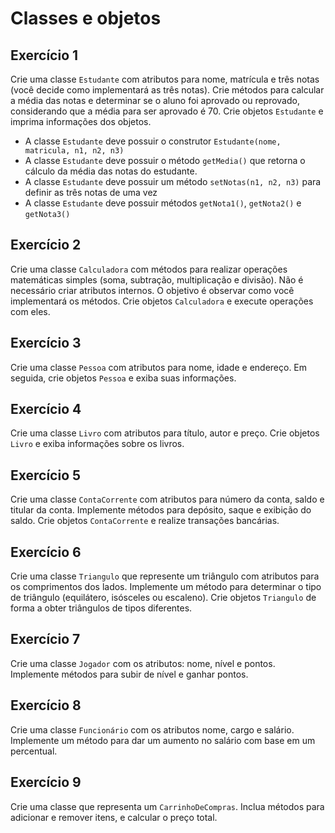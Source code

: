 # Classes e objetos

## **Exercício 1**

Crie uma classe `Estudante` com atributos para nome, matrícula e três notas (você decide como implementará as três notas). Crie métodos para calcular a média das notas e determinar se o aluno foi aprovado ou reprovado, considerando que a média para ser aprovado é 70. Crie objetos `Estudante` e imprima informações dos objetos.

- A classe `Estudante` deve possuir o construtor `Estudante(nome, matricula, n1, n2, n3)`
- A classe `Estudante` deve possuir o método `getMedia()` que retorna o cálculo da média das notas do estudante.
- A classe `Estudante` deve possuir um método `setNotas(n1, n2, n3)` para definir as três notas de uma vez
- A classe `Estudante` deve possuir métodos `getNota1()`, `getNota2()` e `getNota3()`

## **Exercício 2**

Crie uma classe `Calculadora` com métodos para realizar operações matemáticas simples (soma, subtração, multiplicação e divisão). Não é necessário criar atributos internos. O objetivo é observar como você implementará os métodos. Crie objetos `Calculadora` e execute operações com eles.

## **Exercício 3**

Crie uma classe `Pessoa` com atributos para nome, idade e endereço. Em seguida, crie objetos `Pessoa` e exiba suas informações.

## **Exercício 4**

Crie uma classe `Livro` com atributos para título, autor e preço. Crie objetos `Livro` e exiba informações sobre os livros.

## **Exercício 5**

Crie uma classe `ContaCorrente` com atributos para número da conta, saldo e titular da conta. Implemente métodos para depósito, saque e exibição do saldo. Crie objetos `ContaCorrente` e realize transações bancárias.

## **Exercício 6**

Crie uma classe `Triangulo` que represente um triângulo com atributos para os comprimentos dos lados. Implemente um método para determinar o tipo de triângulo (equilátero, isósceles ou escaleno). Crie objetos `Triangulo` de forma a obter triângulos de tipos diferentes.

## **Exercício 7**

Crie uma classe `Jogador` com os atributos: nome, nível e pontos. Implemente métodos para subir de nível e ganhar pontos.

## **Exercício 8**

Crie uma classe `Funcionário` com os atributos nome, cargo e salário. Implemente um método para dar um aumento no salário com base em um percentual.

## **Exercício 9**

Crie uma classe que representa um `CarrinhoDeCompras`. Inclua métodos para adicionar e remover itens, e calcular o preço total.